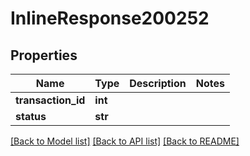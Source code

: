 # InlineResponse200252

## Properties
Name | Type | Description | Notes
------------ | ------------- | ------------- | -------------
**transaction_id** | **int** |  | 
**status** | **str** |  | 

[[Back to Model list]](../README.md#documentation-for-models) [[Back to API list]](../README.md#documentation-for-api-endpoints) [[Back to README]](../README.md)

